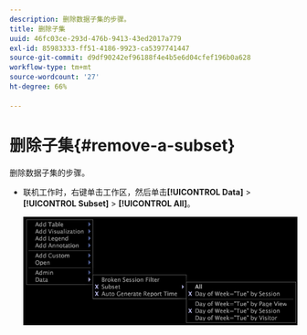 ```yaml
---
description: 删除数据子集的步骤。
title: 删除子集
uuid: 46fc03ce-293d-476b-9413-43ed2017a779
exl-id: 85983333-ff51-4186-9923-ca5397741447
source-git-commit: d9df90242ef96188f4e4b5e6d04cfef196b0a628
workflow-type: tm+mt
source-wordcount: '27'
ht-degree: 66%

---
```


# 删除子集{#remove-a-subset}

删除数据子集的步骤。

* 联机工作时，右键单击工作区，然后单击&#x200B;**[!UICONTROL Data]** > **[!UICONTROL Subset]** > **[!UICONTROL All]**。

   ![](assets/mnu_Subset_All.png)
